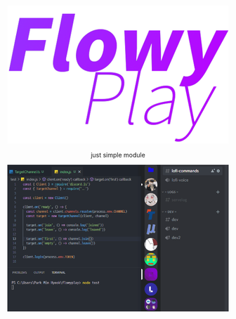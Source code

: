 <div align="center">
  <img src="docs/logo.png" />

  just simple module
</div>

![demo](docs/sample.gif)